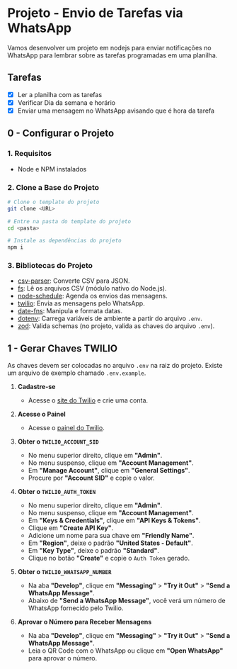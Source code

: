 # Projeto - Envio de Tarefas via WhatsApp

Vamos desenvolver um projeto em nodejs para enviar notificações no WhatsApp para lembrar sobre as tarefas programadas em uma planilha.

## Tarefas
- [x] Ler a planilha com as tarefas
- [x] Verificar Dia da semana e horário
- [x] Enviar uma mensagem no WhatsApp avisando que é hora da tarefa

## 0 - Configurar o Projeto

### 1. Requisitos
- Node e NPM instalados

### 2. Clone a Base do Projeto

```bash
# Clone o template do projeto
git clone <URL>

# Entre na pasta do template do projeto
cd <pasta>

# Instale as dependências do projeto
npm i
```
### 3. Bibliotecas do Projeto

- [csv-parser](https://www.npmjs.com/package/csv-parser): Converte CSV para JSON.
- [fs](https://nodejs.org/api/fs.html): Lê os arquivos CSV (módulo nativo do Node.js).
- [node-schedule](https://www.npmjs.com/package/node-schedule): Agenda os envios das mensagens.
- [twilio](https://www.npmjs.com/package/twilio): Envia as mensagens pelo WhatsApp.
- [date-fns](https://www.npmjs.com/package/date-fns): Manipula e formata datas.
- [dotenv](https://www.npmjs.com/package/dotenv): Carrega variáveis de ambiente a partir do arquivo `.env`.
- [zod](https://www.npmjs.com/package/zod): Valida schemas (no projeto, valida as chaves do arquivo `.env`).

## 1 - Gerar Chaves TWILIO

As chaves devem ser colocadas no arquivo `.env` na raiz do projeto. Existe um arquivo de exemplo chamado `.env.example`.

1. **Cadastre-se**
   - Acesse o [site do Twilio](https://twilio.com/) e crie uma conta.

2. **Acesse o Painel**
   - Acesse o [painel do Twilio](https://console.twilio.com/).

3. **Obter o `TWILIO_ACCOUNT_SID`**
   - No menu superior direito, clique em **"Admin"**.
   - No menu suspenso, clique em **"Account Management"**.
   - Em **"Manage Account"**, clique em **"General Settings"**.
   - Procure por **"Account SID"** e copie o valor.

4. **Obter o `TWILIO_AUTH_TOKEN`**
   - No menu superior direito, clique em **"Admin"**.
   - No menu suspenso, clique em **"Account Management"**.
   - Em **"Keys & Credentials"**, clique em **"API Keys & Tokens"**.
   - Clique em **"Create API Key"**.
   - Adicione um nome para sua chave em **"Friendly Name"**.
   - Em **"Region"**, deixe o padrão **"United States - Default"**.
   - Em **"Key Type"**, deixe o padrão **"Standard"**.
   - Clique no botão **"Create"** e copie o `Auth Token` gerado.

5. **Obter o `TWILIO_WHATSAPP_NUMBER`**
   - Na aba **"Develop"**, clique em **"Messaging"** > **"Try it Out"** > **"Send a WhatsApp Message"**.
   - Abaixo de **"Send a WhatsApp Message"**, você verá um número de WhatsApp fornecido pelo Twilio.

6. **Aprovar o Número para Receber Mensagens**
   - Na aba **"Develop"**, clique em **"Messaging"** > **"Try it Out"** > **"Send a WhatsApp Message"**.
   - Leia o QR Code com o WhatsApp ou clique em **"Open WhatsApp"** para aprovar o número.
